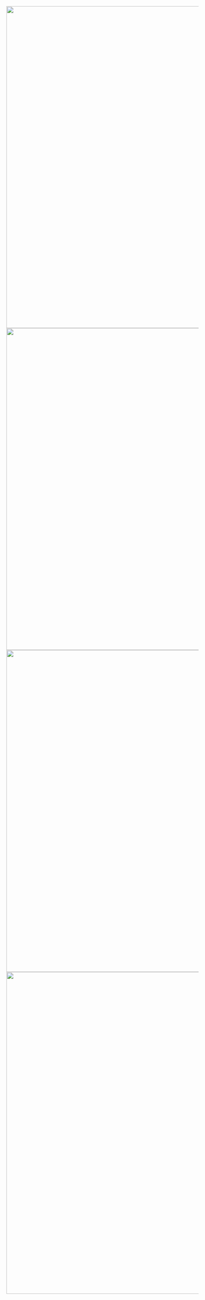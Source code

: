 <p float="left">
<img src="https://i.ibb.co/Tk7QL3w/localhost-3000-9-i-Phone-12-Pro.png" width="844" />
<img src="https://i.ibb.co/n1GkC89/localhost-3000-304-i-Phone-12-Pro.png" width="844" />
<img src="https://i.ibb.co/CVhTZS9/localhost-3000-gyarados-i-Phone-12-Pro.png" width="844" />
<img src="https://i.ibb.co/JtPSM7x/localhost-3000-regigigas-i-Phone-12-Pro.png" width="844" />
</p>